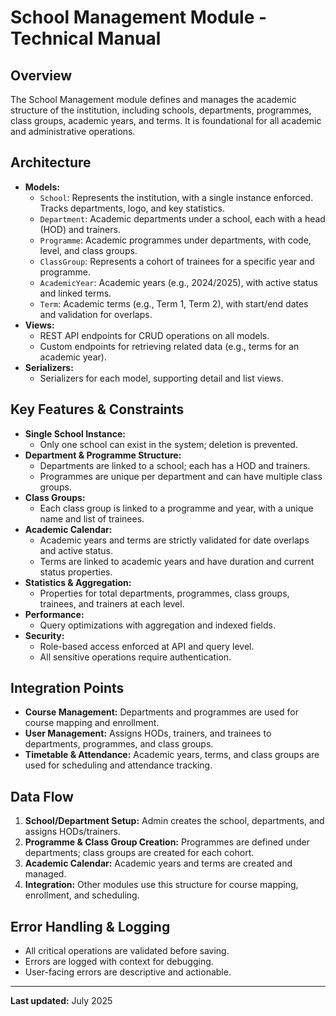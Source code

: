 # School Management Module - Technical Manual

## Overview
The School Management module defines and manages the academic structure of the institution, including schools, departments, programmes, class groups, academic years, and terms. It is foundational for all academic and administrative operations.

## Architecture
- **Models:**
  - `School`: Represents the institution, with a single instance enforced. Tracks departments, logo, and key statistics.
  - `Department`: Academic departments under a school, each with a head (HOD) and trainers.
  - `Programme`: Academic programmes under departments, with code, level, and class groups.
  - `ClassGroup`: Represents a cohort of trainees for a specific year and programme.
  - `AcademicYear`: Academic years (e.g., 2024/2025), with active status and linked terms.
  - `Term`: Academic terms (e.g., Term 1, Term 2), with start/end dates and validation for overlaps.
- **Views:**
  - REST API endpoints for CRUD operations on all models.
  - Custom endpoints for retrieving related data (e.g., terms for an academic year).
- **Serializers:**
  - Serializers for each model, supporting detail and list views.

## Key Features & Constraints
- **Single School Instance:**
  - Only one school can exist in the system; deletion is prevented.
- **Department & Programme Structure:**
  - Departments are linked to a school; each has a HOD and trainers.
  - Programmes are unique per department and can have multiple class groups.
- **Class Groups:**
  - Each class group is linked to a programme and year, with a unique name and list of trainees.
- **Academic Calendar:**
  - Academic years and terms are strictly validated for date overlaps and active status.
  - Terms are linked to academic years and have duration and current status properties.
- **Statistics & Aggregation:**
  - Properties for total departments, programmes, class groups, trainees, and trainers at each level.
- **Performance:**
  - Query optimizations with aggregation and indexed fields.
- **Security:**
  - Role-based access enforced at API and query level.
  - All sensitive operations require authentication.

## Integration Points
- **Course Management:** Departments and programmes are used for course mapping and enrollment.
- **User Management:** Assigns HODs, trainers, and trainees to departments, programmes, and class groups.
- **Timetable & Attendance:** Academic years, terms, and class groups are used for scheduling and attendance tracking.

## Data Flow
1. **School/Department Setup:** Admin creates the school, departments, and assigns HODs/trainers.
2. **Programme & Class Group Creation:** Programmes are defined under departments; class groups are created for each cohort.
3. **Academic Calendar:** Academic years and terms are created and managed.
4. **Integration:** Other modules use this structure for course mapping, enrollment, and scheduling.

## Error Handling & Logging
- All critical operations are validated before saving.
- Errors are logged with context for debugging.
- User-facing errors are descriptive and actionable.

---
**Last updated:** July 2025
